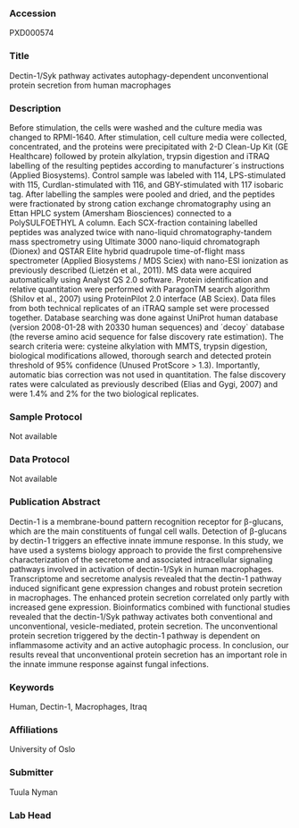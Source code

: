 ### Accession
PXD000574

### Title
Dectin-1/Syk pathway activates autophagy-dependent unconventional protein secretion from human macrophages

### Description
Before stimulation, the cells were washed and the culture media was changed to RPMI-1640. After stimulation, cell culture media were collected, concentrated, and the proteins were precipitated with 2-D Clean-Up Kit (GE Healthcare) followed by protein alkylation,  trypsin digestion and iTRAQ labelling of the resulting peptides according to manufacturer´s instructions (Applied Biosystems).  Control sample was labeled with 114, LPS-stimulated with 115, Curdlan-stimulated with 116, and GBY-stimulated with 117 isobaric tag.  After labelling the samples were pooled and dried, and the peptides were fractionated by strong cation exchange chromatography  using an Ettan HPLC system (Amersham Biosciences) connected to a PolySULFOETHYL A column. Each SCX-fraction containing  labelled peptides was analyzed twice with nano-liquid chromatography-tandem mass spectrometry using Ultimate 3000 nano-liquid  chromatograph (Dionex) and QSTAR Elite hybrid quadrupole time-of-flight mass spectrometer (Applied Biosystems / MDS Sciex)  with nano-ESI ionization as previously described (Lietzén et al., 2011). MS data were acquired automatically using Analyst QS 2.0 software.  Protein identification and relative quantitation were performed with ParagonTM search algorithm (Shilov et al., 2007) using ProteinPilot  2.0 interface (AB Sciex). Data files from both technical replicates of an iTRAQ sample set were processed together. Database searching  was done against UniProt human database (version 2008-01-28 with 20330 human sequences) and ´decoy` database (the reverse  amino acid sequence for false discovery rate estimation). The search criteria were: cysteine alkylation with MMTS, trypsin digestion,  biological modifications allowed, thorough search and detected protein threshold of 95% confidence (Unused ProtScore > 1.3).  Importantly, automatic bias correction was not used in quantitation. The false discovery rates were calculated as previously  described (Elias and Gygi, 2007) and were 1.4% and 2% for the two biological replicates.

### Sample Protocol
Not available

### Data Protocol
Not available

### Publication Abstract
Dectin-1 is a membrane-bound pattern recognition receptor for &#x3b2;-glucans, which are the main constituents of fungal cell walls. Detection of &#x3b2;-glucans by dectin-1 triggers an effective innate immune response. In this study, we have used a systems biology approach to provide the first comprehensive characterization of the secretome and associated intracellular signaling pathways involved in activation of dectin-1/Syk in human macrophages. Transcriptome and secretome analysis revealed that the dectin-1 pathway induced significant gene expression changes and robust protein secretion in macrophages. The enhanced protein secretion correlated only partly with increased gene expression. Bioinformatics combined with functional studies revealed that the dectin-1/Syk pathway activates both conventional and unconventional, vesicle-mediated, protein secretion. The unconventional protein secretion triggered by the dectin-1 pathway is dependent on inflammasome activity and an active autophagic process. In conclusion, our results reveal that unconventional protein secretion has an important role in the innate immune response against fungal infections.

### Keywords
Human, Dectin-1, Macrophages, Itraq

### Affiliations
University of Oslo

### Submitter
Tuula Nyman

### Lab Head


